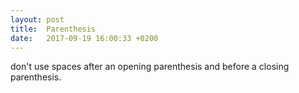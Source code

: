```yaml
---
layout: post
title:  Parenthesis
date:   2017-09-19 16:00:33 +0200
---
```

don't use spaces after an opening parenthesis and before a closing parenthesis.
